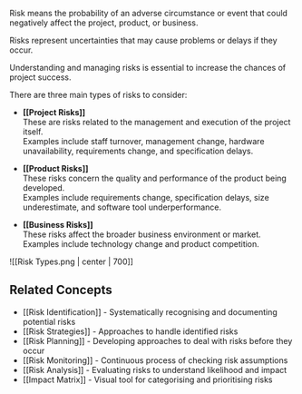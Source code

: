 Risk means the probability of an adverse circumstance or event that could negatively affect the project, product, or business.

Risks represent uncertainties that may cause problems or delays if they occur.

Understanding and managing risks is essential to increase the chances of project success.

There are three main types of risks to consider:

- **[[Project Risks]]**  
  These are risks related to the management and execution of the project itself.  
  Examples include staff turnover, management change, hardware unavailability, requirements change, and specification delays.

- **[[Product Risks]]**  
  These risks concern the quality and performance of the product being developed.  
  Examples include requirements change, specification delays, size underestimate, and software tool underperformance.

- **[[Business Risks]]**  
  These risks affect the broader business environment or market.  
  Examples include technology change and product competition.

![[Risk Types.png | center | 700]]

## Related Concepts

- [[Risk Identification]] - Systematically recognising and documenting potential risks
- [[Risk Strategies]] - Approaches to handle identified risks
- [[Risk Planning]] - Developing approaches to deal with risks before they occur
- [[Risk Monitoring]] - Continuous process of checking risk assumptions
- [[Risk Analysis]] - Evaluating risks to understand likelihood and impact
- [[Impact Matrix]] - Visual tool for categorising and prioritising risks
